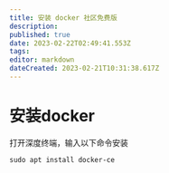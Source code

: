 ```yaml
---
title: 安装 docker 社区免费版
description: 
published: true
date: 2023-02-22T02:49:41.553Z
tags: 
editor: markdown
dateCreated: 2023-02-21T10:31:38.617Z
---
```


# 安装docker
打开深度终端，输入以下命令安装
```
sudo apt install docker-ce
```